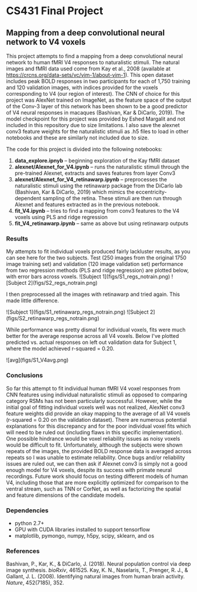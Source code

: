 # CS431 Final Project
## Mapping from a deep convolutional neural network to V4 voxels

This project attempts to find a mapping from a deep convolutional neural network to human fMRI V4 
responses to naturalistic stimuli. The natural images and fMRI data used come from Kay et al., 2008 
(available at https://crcns.org/data-sets/vc/vim-1/about-vim-1). This open dataset includes peak BOLD 
responses in two participants for each of 1,750 training and 120 validation images, with indices provided 
for the voxels corresponding to V4 (our region of interest). The CNN of choice for this project was AlexNet
trained on ImageNet, as the feature space of the output of the Conv-3 layer of this network has been shown to 
be a good predictor of V4 neural responses in macaques (Bashivan, Kar & DiCarlo, 2019). The model checkpoint 
for this project was provided by Eshed Margalit and not included in this repository due to size limitations. 
I also save the alexnet conv3 feature weights for the naturalistic stimuli as .h5 files to load in other 
notebooks and these are similarly not included due to size. 

The code for this project is divided into the following notebooks:
1. **data_explore.ipnyb** – beginning exploration of the Kay fMRI dataset
2. **alexnet/Alexnet_for_V4.ipynb** – runs the naturalistic stimuli through the pre-trained Alexnet, extracts and saves features from layer Conv3
3. **alexnet/Alexnet_for_V4_retinawarp.ipynb** – preprocesses the naturalistic stimuli using the retinawarp package from the DiCarlo lab (Bashivan, Kar & DiCarlo, 2019) which mimics the eccentricity-dependent sampling of the retina. These stimuli are then run through Alexnet and features extracted as in the previous notebook.
4. **fit_V4.ipynb** – tries to find a mapping from conv3 features to the V4 voxels using PLS and ridge regression
5. **fit_V4_retinawarp.ipynb** – same as above but using retinawarp outputs

### Results
<p>My attempts to fit individual voxels produced fairly lackluster results, as you can see here for the two subjects. Test (250 images from the original 1750 image training set) and validation (120 image validation set) performance from two regression methods (PLS and ridge regression) are plotted below, with error bars across voxels.
![Subject 1](figs/S1_regs_notrain.png)
![Subject 2](figs/S2_regs_notrain.png)
</p>

<p>I then preprocessed all the images with retinawarp and tried again. This made little difference.</p>
![Subject 1](figs/S1_retinawarp_regs_notrain.png)
![Subject 2](figs/S2_retinawarp_regs_notrain.png)

<p>While performance was pretty dismal for individual voxels, fits were much better for the average response across all V4 voxels. Below I've plotted predicted vs. actual responses on left out validation data for Subject 1, where the model achieved r-squared = 0.20.</p>
![avg](figs/S1_V4avg.png)

### Conclusions
So far this attempt to fit individual human fMRI V4 voxel responses from CNN features using individual naturalistic stimuli as opposed to comparing category RSMs has not been particularly successful. However, while the initial goal of fitting individual voxels well was not realized, AlexNet conv3 feature weights did provide an okay mapping to the average of all V4 voxels (r-squared = 0.20 on the validation dataset). There are numerous potential explanations for this discrepancy and for the poor individual voxel fits which will need to be ruled out (including flaws in this specific implementation). One possible hindrance would be voxel reliability issues as noisy voxels would be difficult to fit. Unfortunately, although the subjects were shown repeats of the images, the provided BOLD response data is averaged across repeats so I was unable to estimate reliability. Once bugs and/or reliability issues are ruled out, we can then ask if Alexnet conv3 is simply not a good enough model for V4 voxels, despite its success with primate neural recordings. Future work should focus on testing different models of human V4, including those that are more explicitly optimized for comparison to the ventral stream, such as TNN or CorNet, as well as factorizing the spatial and feature dimensions of the candidate models. 

### Dependencies
- python 2.7+
- GPU with CUDA libraries installed to support tensorflow
- matplotlib, pymongo, numpy, h5py, scipy, sklearn, and os

### References
Bashivan, P., Kar, K., & DiCarlo, J. (2018). Neural population control via deep image synthesis. *bioRxiv*, 461525.
Kay, K. N., Naselaris, T., Prenger, R. J., & Gallant, J. L. (2008). Identifying natural images from human brain activity. *Nature*, 452(7185), 352.
